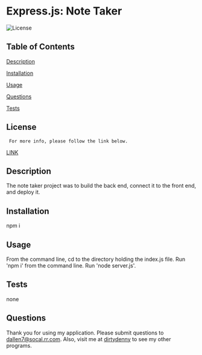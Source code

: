 

# Express.js: Note Taker
![License](https://img.shields.io/badge/License-MIT-blue.svg)


## Table of Contents  
[Description](#description)
  
[Installation](#installation)
  
[Usage](#usage)
  
[Questions](#questions)
  
[Tests](#tests)
    

  ## License 
     For more info, please follow the link below.
  [LINK](https://opensource.org/license/MIT)

  ## Description

  The note taker project was to build the back end, connect it to the front end, and deploy it.

  ## Installation

  npm i

  ## Usage

  From the command line, cd to the directory holding the index.js file. Run 'npm i' from the command line. Run 'node server.js'.

  ## Tests

  none

  ## Questions

  Thank you for using my application.  Please submit questions to dallen7@socal.rr.com.  Also, visit me at 
    [dirtydenny](https://github.com/dirtydenny/) to see my other programs.

